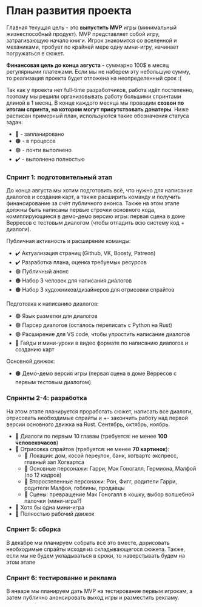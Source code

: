 # План развития проекта

Главная текущая цель - это **выпустить MVP** игры (минимальный жизнеспособный продукт). MVP представляет собой игру, затрагивающую начало книги. Игрок знакомится со вселенной и механиками, пробует по крайней мере одну мини-игру, начинает погружаться в сюжет.

**Финансовая цель до конца августа** - суммарно 100$ в месяц регулярными платежами. Если мы не наберем эту небольшую сумму, то реализация проекта будет отложена на неопределенный срок :( 

Так как у проекта нет full-time разработчиков, работа идёт постепенно, поэтому мы решили организовывать работу большими спринтами длиной в 1 месяц. В конце каждого месяца мы проводим **созвон по итогам спринта, на котором могут присутствовать донатеры**. Ниже расписан примерный план, используются такие обозначения статуса задач:
- 📌 - запланировано
- 🟠 - в процессе
- 🟢 - почти выполнено
- ✔️ - выполнено полностью

### Спринт 1: подготовительный этап

До конца августа мы хотим подготовить всё, что нужно для написания диалогов и создания карт, а также расширить команду и получить финансирование за счёт публичного анонса. Также на этом этапе должны быть написаны первые строчки основного кода, комиплирующиеся в демо-демо версию игры: первая сцена в доме Верресов с тестовым диалогом (чтобы отладить всю систему код + диалоги).

Публичная активность и расширение команды:
- ✔️ Актуализация страниц (Github, VK, Boosty, Patreon)
- ✔️ Разработка плана, оценка требуемых ресурсов
- 🟢 Публичный анонс
- 🟠 Набор 3 человек для написания диалогов
- 🟠 Набор 3 художников/дизайнеров для отрисовки спрайтов

Подготовка к написанию диалогов:
- 🟢 Язык разметки для диалогов
- 🟢 Парсер диалогов (осталось переписать с Python на Rust)
- 🟢 Расширение для VS code, чтобы упростить написание диалогов
- 📌 Гайды и мини-уроки в видео формате по написанию диалогов и созданию карт

Основной движок:
- 🟠 Демо-демо версия игры (первая сцена в доме Верресов с первым тестовым диалогом)

### Спринты 2-4: разработка

На этом этапе планируется проработать сюжет, написать все диалоги, отрисовать необходимые спрайты и +- закончить работу над первой версии основного движка на Rust. Сентябрь, октябрь, ноябрь.

- 📌 Диалоги по первым 10 главам (требуется: не менее **100 человекочасов**)
- 📌 Отрисовка спрайтов (требуется: не менее **70 картинок**):
  - 📌 Локации: дом, косой переулок, банк, хогвартс экспресс, главный зал Хогвартса
  - 📌 Основные персонажи: Гарри, Мак Гоногалл, Гермиона, Малфой (по 12 кадров)
  - 📌 Второстепенные персонажи: Рон, Фигг, родители Гарри, родители Малфоя,  гоблины, продавцы
  - 📌 Сцены: превращение Мак Гоногалл в кошку, выбор волшебной палочки (мини-игра?)
- 📌 Хотя бы одна мини-игра
- 📌 Полностью рабочий движок

### Спринт 5: сборка

В декабре мы планируем собрать всё это вместе, дорисовать необходимые спрайты исходя из складывающегося сюжета. Также, если мы не будем укладываться в сроки, то наверстывать будем на этом этапе

### Спринт 6: тестирование и реклама

В январе мы планируем дать MVP на тестирование первым игрокам, а затем публично анонсировать выход игры и разместить рекламу.
